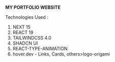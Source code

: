 **MY PORTFOLIO WEBSITE**

Technologies Used : 
1. NEXT 15
2. REACT 19
3. TAILWINDCSS 4.0
4. SHADCN UI
5. REACT-TYPE-ANIMATION
6. hover.dev - Links, Cards, others>logo-origami